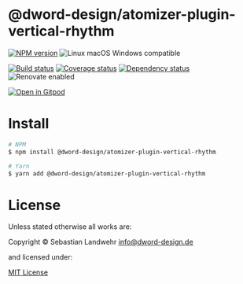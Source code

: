 <!-- TITLE/ -->
# @dword-design/atomizer-plugin-vertical-rhythm
<!-- /TITLE -->

<!-- BADGES/ -->
[![NPM version](https://img.shields.io/npm/v/@dword-design/atomizer-plugin-vertical-rhythm.svg)](https://npmjs.org/package/@dword-design/atomizer-plugin-vertical-rhythm)
![Linux macOS Windows compatible](https://img.shields.io/badge/os-linux%20%7C%C2%A0macos%20%7C%C2%A0windows-blue)

[![Build status](https://img.shields.io/github/workflow/status/dword-design/atomizer-plugin-vertical-rhythm/build)](https://github.com/dword-design/atomizer-plugin-vertical-rhythm/actions)
[![Coverage status](https://img.shields.io/coveralls/dword-design/atomizer-plugin-vertical-rhythm)](https://coveralls.io/github/dword-design/atomizer-plugin-vertical-rhythm)
[![Dependency status](https://img.shields.io/david/dword-design/atomizer-plugin-vertical-rhythm)](https://david-dm.org/dword-design/atomizer-plugin-vertical-rhythm)
![Renovate enabled](https://img.shields.io/badge/renovate-enabled-brightgreen)

[![Open in Gitpod](https://gitpod.io/button/open-in-gitpod.svg)](https://gitpod.io/#https://github.com/dword-design/atomizer-plugin-vertical-rhythm)
<!-- /BADGES -->

<!-- DESCRIPTION/ -->

<!-- /DESCRIPTION -->

<!-- INSTALL/ -->
# Install

```bash
# NPM
$ npm install @dword-design/atomizer-plugin-vertical-rhythm

# Yarn
$ yarn add @dword-design/atomizer-plugin-vertical-rhythm
```
<!-- /INSTALL -->

<!-- LICENSE/ -->
# License

Unless stated otherwise all works are:

Copyright &copy; Sebastian Landwehr <info@dword-design.de>

and licensed under:

[MIT License](https://opensource.org/licenses/MIT)
<!-- /LICENSE -->
